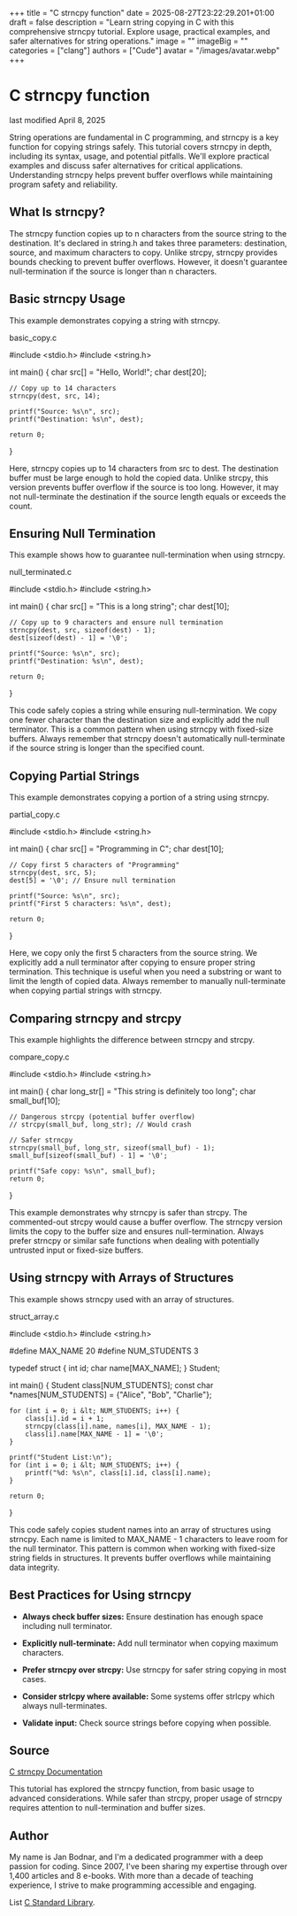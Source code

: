 +++
title = "C strncpy function"
date = 2025-08-27T23:22:29.201+01:00
draft = false
description = "Learn string copying in C with this
comprehensive strncpy tutorial. Explore usage, practical examples, and safer
alternatives for string operations."
image = ""
imageBig = ""
categories = ["clang"]
authors = ["Cude"]
avatar = "/images/avatar.webp"
+++

# C strncpy function

last modified April 8, 2025

String operations are fundamental in C programming, and strncpy is a
key function for copying strings safely. This tutorial covers strncpy
in depth, including its syntax, usage, and potential pitfalls. We'll explore
practical examples and discuss safer alternatives for critical applications.
Understanding strncpy helps prevent buffer overflows while
maintaining program safety and reliability.

## What Is strncpy?

The strncpy function copies up to n characters from the source
string to the destination. It's declared in string.h and takes
three parameters: destination, source, and maximum characters to copy.
Unlike strcpy, strncpy provides bounds checking to
prevent buffer overflows. However, it doesn't guarantee null-termination if
the source is longer than n characters.

## Basic strncpy Usage

This example demonstrates copying a string with strncpy.

basic_copy.c
  

#include &lt;stdio.h&gt;
#include &lt;string.h&gt;

int main() {
    char src[] = "Hello, World!";
    char dest[20];

    // Copy up to 14 characters
    strncpy(dest, src, 14);

    printf("Source: %s\n", src);
    printf("Destination: %s\n", dest);

    return 0;
}

Here, strncpy copies up to 14 characters from src to
dest. The destination buffer must be large enough to hold the copied
data. Unlike strcpy, this version prevents buffer overflow if the
source is too long. However, it may not null-terminate the destination if the
source length equals or exceeds the count.

## Ensuring Null Termination

This example shows how to guarantee null-termination when using strncpy.

null_terminated.c
  

#include &lt;stdio.h&gt;
#include &lt;string.h&gt;

int main() {
    char src[] = "This is a long string";
    char dest[10];

    // Copy up to 9 characters and ensure null termination
    strncpy(dest, src, sizeof(dest) - 1);
    dest[sizeof(dest) - 1] = '\0';

    printf("Source: %s\n", src);
    printf("Destination: %s\n", dest);

    return 0;
}

This code safely copies a string while ensuring null-termination. We copy one
fewer character than the destination size and explicitly add the null terminator.
This is a common pattern when using strncpy with fixed-size buffers.
Always remember that strncpy doesn't automatically null-terminate
if the source string is longer than the specified count.

## Copying Partial Strings

This example demonstrates copying a portion of a string using strncpy.

partial_copy.c
  

#include &lt;stdio.h&gt;
#include &lt;string.h&gt;

int main() {
    char src[] = "Programming in C";
    char dest[10];

    // Copy first 5 characters of "Programming"
    strncpy(dest, src, 5);
    dest[5] = '\0'; // Ensure null termination

    printf("Source: %s\n", src);
    printf("First 5 characters: %s\n", dest);

    return 0;
}

Here, we copy only the first 5 characters from the source string. We explicitly
add a null terminator after copying to ensure proper string termination.
This technique is useful when you need a substring or want to limit the length
of copied data. Always remember to manually null-terminate when copying partial
strings with strncpy.

## Comparing strncpy and strcpy

This example highlights the difference between strncpy and
strcpy.

compare_copy.c
  

#include &lt;stdio.h&gt;
#include &lt;string.h&gt;

int main() {
    char long_str[] = "This string is definitely too long";
    char small_buf[10];

    // Dangerous strcpy (potential buffer overflow)
    // strcpy(small_buf, long_str); // Would crash
    
    // Safer strncpy
    strncpy(small_buf, long_str, sizeof(small_buf) - 1);
    small_buf[sizeof(small_buf) - 1] = '\0';

    printf("Safe copy: %s\n", small_buf);
    return 0;
}

This example demonstrates why strncpy is safer than strcpy.
The commented-out strcpy would cause a buffer overflow. The
strncpy version limits the copy to the buffer size and ensures
null-termination. Always prefer strncpy or similar safe functions
when dealing with potentially untrusted input or fixed-size buffers.

## Using strncpy with Arrays of Structures

This example shows strncpy used with an array of structures.

struct_array.c
  

#include &lt;stdio.h&gt;
#include &lt;string.h&gt;

#define MAX_NAME 20
#define NUM_STUDENTS 3

typedef struct {
    int id;
    char name[MAX_NAME];
} Student;

int main() {
    Student class[NUM_STUDENTS];
    const char *names[NUM_STUDENTS] = {"Alice", "Bob", "Charlie"};

    for (int i = 0; i &lt; NUM_STUDENTS; i++) {
        class[i].id = i + 1;
        strncpy(class[i].name, names[i], MAX_NAME - 1);
        class[i].name[MAX_NAME - 1] = '\0';
    }

    printf("Student List:\n");
    for (int i = 0; i &lt; NUM_STUDENTS; i++) {
        printf("%d: %s\n", class[i].id, class[i].name);
    }

    return 0;
}

This code safely copies student names into an array of structures using
strncpy. Each name is limited to MAX_NAME - 1
characters to leave room for the null terminator. This pattern is common
when working with fixed-size string fields in structures. It prevents buffer
overflows while maintaining data integrity.

## Best Practices for Using strncpy

- **Always check buffer sizes:** Ensure destination has enough space including null terminator.

- **Explicitly null-terminate:** Add null terminator when copying maximum characters.

- **Prefer strncpy over strcpy:** Use strncpy for safer string copying in most cases.

- **Consider strlcpy where available:** Some systems offer strlcpy which always null-terminates.

- **Validate input:** Check source strings before copying when possible.

## Source

[C strncpy Documentation](https://en.cppreference.com/w/c/string/byte/strncpy)

This tutorial has explored the strncpy function, from basic usage to
advanced considerations. While safer than strcpy, proper usage of
strncpy requires attention to null-termination and buffer sizes.

## Author

My name is Jan Bodnar, and I'm a dedicated programmer with a deep passion for
coding. Since 2007, I've been sharing my expertise through over 1,400 articles
and 8 e-books. With more than a decade of teaching experience, I strive to make
programming accessible and engaging.

List [C Standard Library](/all/#clang-std).